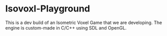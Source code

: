 # Isovoxl-Playground

This is a dev build of an Isometric Voxel Game that we are developing.
The engine is custom-made in C/C++ using SDL and OpenGL.
